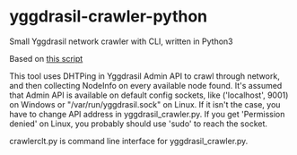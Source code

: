 # yggdrasil-crawler-python
Small Yggdrasil network crawler with CLI, written in Python3

Based on [this script](https://github.com/Arceliar/yggdrasil-map/blob/master/scripts/crawl-dht.py)

This tool uses DHTPing in Yggdrasil Admin API to crawl through network, and then collecting NodeInfo on every available node found.
It's assumed that Admin API is available on default config sockets, like ('localhost', 9001) on Windows or "/var/run/yggdrasil.sock" on Linux. If it isn't the case, you have to change API address in yggdrasil_crawler.py. If you get 'Permission denied' on Linux, you probably should use 'sudo' to reach the socket.

crawlerclt.py is command line interface for yggdrasil_crawler.py.
